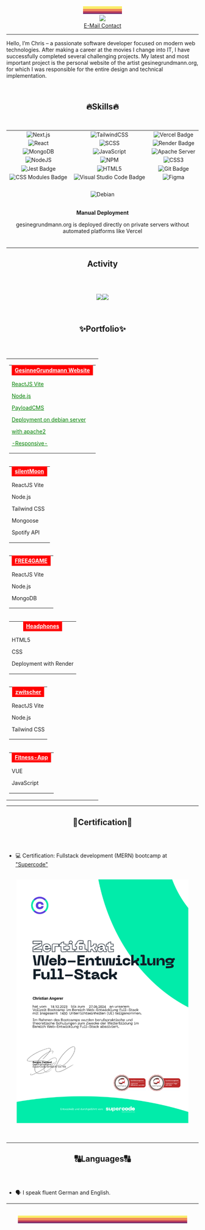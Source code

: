 <div align="center">
 <img src="palette1.jpg" alt="Palette long Picture" height="20px"/>
</div>
<div align="center">
	<a href="https://www.linkedin.com/in/christian-angerer//" target= "_blank"><img src="https://img.shields.io/badge/LinkedIn-%230077B5.svg?logo=linkedin&logoColor=white"/></a>
</div>
<!-- MAILTO -->
<div align="center">
	<a href="mailto:">E-Mail Contact</a>
</div>
<!-- INTRO -->

<div align="center" height="100px">
<hr>
</div>
	
Hello, I’m Chris – a passionate software developer focused on modern web technologies. After making a career at the movies I change into IT, I have successfully completed several challenging projects. My latest and most important project is the personal website of the artist gesinegrundmann.org, for which I was responsible for the entire design and technical implementation.

<br>
<div align="center"> <h2>🔥Skills🔥</h2></div>
<br>

<div align="center">

<!-- SKILLS -->

<table style="text-align: center;">
  <tbody>
    <tr align="center">
      <td align="center"><img src="https://img.shields.io/badge/next.js-000000?style=for-the-badge&logo=nextdotjs&logoColor=white" alt="Next.js"></td>
      <td align="center"><img src="https://img.shields.io/badge/tailwindcss-%2338B2AC.svg?style=for-the-badge&logo=tailwind-css&logoColor=white" alt="TailwindCSS"></td>
      <td align="center"><img src="https://img.shields.io/badge/Vercel-000?style=for-the-badge&logo=vercel&logoColor=fff" alt="Vercel Badge"></td>
    </tr>
    <tr>
      <td align="center"><img src="https://img.shields.io/badge/react-%2320232a.svg?style=for-the-badge&logo=react&logoColor=%2361DAFB" alt="React"></td>
      <td align="center"><img src="https://img.shields.io/badge/SCSS-hotpink.svg?style=for-the-badge&logo=SCSS&logoColor=white" alt="SCSS"></td>
      <td align="center"><img src="https://img.shields.io/badge/Render-46E3B7?style=for-the-badge&logo=render&logoColor=000" alt="Render Badge"></td>
    </tr>
    <tr>
     <td align="center"><img src="https://img.shields.io/badge/MongoDB-%234ea94b.svg?style=for-the-badge&logo=mongodb&logoColor=white" alt="MongoDB"></td>
     <td align="center"><img src="https://img.shields.io/badge/javascript-%23323330.svg?style=for-the-badge&logo=javascript&logoColor=%23F7DF1E" alt="JavaScript"></td>
      <td align="center"><img src="https://img.shields.io/badge/apache-232F3E?style=for-the-badge&logo=apache&logoColor=white" alt="Apache Server"></td>
    </tr>
    <tr>
      <td align="center"><img src="https://img.shields.io/badge/node.js-6DA55F?style=for-the-badge&logo=node.js&logoColor=white" alt="NodeJS"></td>
      <td align="center"><img src="https://img.shields.io/badge/NPM-%23000000.svg?style=for-the-badge&logo=npm&logoColor=white" alt="NPM"></td>
      <td align="center"><img src="https://img.shields.io/badge/css3-%231572B6.svg?style=for-the-badge&logo=css3&logoColor=white" alt="CSS3"></td>
    </tr>
    <tr>
      <td align="center"><img src="https://img.shields.io/badge/Jest-323330?style=for-the-badge&logo=Jest&logoColor=white" alt="Jest Badge"></td>
      <td align="center"><img src="https://img.shields.io/badge/html5-%23E34F26.svg?style=for-the-badge&logo=html5&logoColor=white" alt="HTML5"></td>
      <td align="center"><img src="https://img.shields.io/badge/Git-F05032?logo=git&logoColor=fff&style=for-the-badge" alt="Git Badge"></td>
    </tr>
    <tr>
      <td align="center"><img src="https://img.shields.io/badge/CSS%20Modules-000?logo=cssmodules&logoColor=fff&style=for-the-badge" alt="CSS Modules Badge"></td>
      <td align="center"><img src="https://img.shields.io/badge/Visual%20Studio%20Code-007ACC?logo=visualstudiocode&logoColor=fff&style=for-the-badge" alt="Visual Studio Code Badge"></td>
      <td align="center"><img src="https://img.shields.io/badge/figma-%23F24E1E.svg?style=for-the-badge&logo=figma&logoColor=white" alt="Figma"></td>
    </tr>
    <tr>
      <td align="center" colspan="3" style="padding-top: 8px">
	<br>
        <img src="https://img.shields.io/badge/Debian-A81D33?style=for-the-badge&logo=debian&logoColor=white" alt="Debian" ><br><br>
        <p><strong>Manual Deployment</strong></p>
        <p>gesinegrundmann.org is deployed directly on private servers without automated platforms like Vercel</p>
      <br>
      </td>
    </tr>
  </tbody>
</table>

</div>

<div align="center"> <h2>Activity</h2></div>

<br>

<br>
<!-- MOST USED LANGUAGES + STATS -->

<div align="center">
	
![](https://github-readme-stats.vercel.app/api/top-langs/?username=ChrissQAng&layout=compact&theme=blue-green)![](https://github-readme-stats.vercel.app/api?username=ChrissQAng&theme=blue-green)

</div>

<br>

<div align="center"> <h2>✨Portfolio✨</h2></div>
<br>
<br>
<div align="center">
<table style="border-collapse: collapse; width: 100%;">
  <tbody>
    <tr>
      <td style="border: none;" align="center">
        <table>
          <tr>
            <th>
              <a style="color:white; background-color: red; padding: 5px 8px;" 
                 href="https://gesinegrundmann.org" 
                 target="_blank">
                GesinneGrundmann Website
              </a>
            </th>
          </tr>
          <tr>
            <td>
		<a style="color: green !important" 
                 href="https://github.com/ChrissQAng/gesineGrundmannWebside" 
                 target="_blank">
              <p>ReactJS Vite</p>
              <p>Node.js</p>
              <p>PayloadCMS</p>
              <p>Deployment on debian server</p>
              <p>with apache2</p>
              <p>-Responsive-</p>
	        </a>
            </td>
          </tr>
        </table>
      </td>
    </tr>
    <tr>
      <td style="border: none;" align="center">
        <table>
          <tr>
            <th>
              <a style="color:white; background-color: red; padding: 5px 8px;" 
                 href="https://silentmoon.superprojekte.de/" 
                 target="_blank">
                silentMoon
              </a>
            </th>
          </tr>
          <tr>
            <td>
              <p>ReactJS Vite</p>
              <p>Node.js</p>
              <p>Tailwind CSS</p>
              <p>Mongoose</p>
              <p>Spotify API</p>
            </td>
          </tr>
        </table>
      </td>
    </tr>
    <tr>
      <td style="border: none;" align="center">
        <table>
          <tr>
            <th>
              <a style="color:white; background-color: red; padding: 5px 8px;" 
                 href="https://free2-game-v2.vercel.app/" 
                 target="_blank">
                FREE4GAME
              </a>
            </th>
          </tr>
          <tr>
            <td>
              <p>ReactJS Vite</p>
              <p>Node.js</p>
              <p>MongoDB</p>
            </td>
          </tr>
        </table>
      </td>
    </tr>
    <tr>
      <td style="border: none;" align="center">
        <table>
          <tr>
            <th>
              <a style="color:white; background-color: red; padding: 5px 8px;" 
                 href="https://headphones-ne8j.onrender.com/" 
                 target="_blank">
                Headphones
              </a>
            </th>
          </tr>
          <tr>
            <td>
           <p>HTML5</p>
              <p>CSS</p>
              <p>Deployment with Render</p>
            </td>
          </tr>
        </table>
      </td>
    </tr>
    <tr>
      <td style="border: none;" align="center">
        <table>
          <tr>
            <th>
              <a style="color:white; background-color: red; padding: 5px 8px;" 
                 href="https://github.com/ChrissQAng/zwitscher/tree/main" 
                 target="_blank">
                zwitscher
              </a>
            </th>
          </tr>
          <tr>
            <td>
              <p>ReactJS Vite</p>
              <p>Node.js</p>
              <p>Tailwind CSS</p>
            </td>
          </tr>
        </table>
      </td>
    </tr>
    <tr>
      <td style="border: none;" align="center">
        <table>
          <tr>
            <th>
              <a style="color:white; background-color: red; padding: 5px 8px;" 
                 href="#" 
                 target="_blank">
                Fitness-App
              </a>
            </th>
          </tr>
          <tr>
            <td>
              <p>VUE</p>
              <p>JavaScript</p>
            </td>
          </tr>
        </table>
      </td>
    </tr>
  </tbody>
</table>

  </tbody>
</table>

</div>

---

<div align="center"> <h2>📃Certification📃</h2></div>

<br>

<br>

- 💻 Certification: Fullstack development (MERN) bootcamp at <a href="https://www.super-code.de/" target="_blank">"Supercode"</a>
<br>
<div align="center"><img src="zertifikat.png" width="450px"></div>
<br>

<br>

---

<div align="center"> <h2>🔠Languages🔠</h2></div>

<br>

<br>
	
- 🗣️ I speak fluent German and English.

---

<br>

<div align="center">
 <img src="palette2.jpg" alt="Palette long Picture" height="20px"/>
</div>

